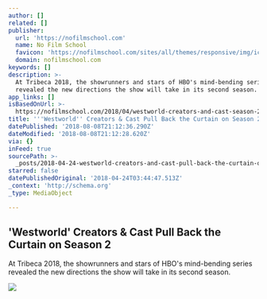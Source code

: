 ```yaml
---
author: []
related: []
publisher:
  url: 'https://nofilmschool.com'
  name: No Film School
  favicon: 'https://nofilmschool.com/sites/all/themes/responsive/img/icons/favicon.ico'
  domain: nofilmschool.com
keywords: []
description: >-
  At Tribeca 2018, the showrunners and stars of HBO's mind-bending series
  revealed the new directions the show will take in its second season.
app_links: []
isBasedOnUrl: >-
  https://nofilmschool.com/2018/04/westworld-creators-and-cast-season-2-revelations-tribeca
title: '''Westworld'' Creators & Cast Pull Back the Curtain on Season 2'
datePublished: '2018-08-08T21:12:36.290Z'
dateModified: '2018-08-08T21:12:28.620Z'
via: {}
inFeed: true
sourcePath: >-
  _posts/2018-04-24-westworld-creators-and-cast-pull-back-the-curtain-on-season.md
starred: false
datePublishedOriginal: '2018-04-24T03:44:47.513Z'
_context: 'http://schema.org'
_type: MediaObject

---
```

<article style=""><h1>'Westworld' Creators &amp; Cast Pull Back the Curtain on Season 2</h1><p>At Tribeca 2018, the showrunners and stars of HBO's mind-bending series revealed the new directions the show will take in its second season.</p><img src="https://nofilmschool.com/sites/default/files/styles/facebook/public/westworld.jpg?itok=8Ug7qnu6" /></article>